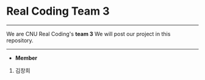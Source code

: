 # Real Coding Team 3

***
We are CNU Real Coding's **team 3**
We will post our project in this repository.
***


* **Member**
1. 김창희  

